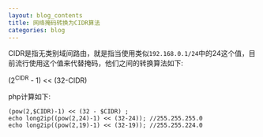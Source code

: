 ```yaml
---
layout: blog_contents
title: 网络掩码转换为CIDR算法
categories: blog
---
```


CIDR是指无类别域间路由，就是指当使用类似`192.168.0.1/24`中的24这个值，目前流行使用这个值来代替掩码，他们之间的转换算法如下:   

(2<sup>CIDR</sup> - 1) << (32-CIDR)

php计算如下:

```
(pow(2,$CIDR)-1) << (32 - $CIDR) ;
echo long2ip((pow(2,24)-1) << (32-24)); //255.255.255.0
echo long2ip((pow(2,19)-1) << (32-19)); //255.255.224.0
```